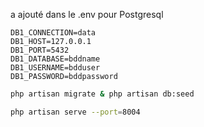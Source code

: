 a ajouté dans le .env pour Postgresql
```env
DB1_CONNECTION=data
DB1_HOST=127.0.0.1
DB1_PORT=5432
DB1_DATABASE=bddname
DB1_USERNAME=bdduser
DB1_PASSWORD=bddpassword
```

```bash
php artisan migrate & php artisan db:seed
```

```bash
php artisan serve --port=8004
```
